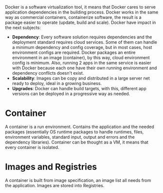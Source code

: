 Docker is a software virtualization tool, it means that Docker cares to serve application dependencies in the building process. Docker works in the same way as commercial containers, containerize software, the result is a package easier to operate (update, build and scale). Docker have impact in the next subjects:
- **Dependency**: Every software solution requires dependencies and the deployment standard requires cloud services. Some of them can handle a minimum dependency and config coverage, but in most cases, host environment configs are required. Docker packages an entire environment in an image (container), by this way, cloud environment config is minimum. Also, running 2 apps in the same service is easier with Docker because each one have their own running environment and dependency conflicts doesn't exist. 
- **Scalability**: Images can be copy and distributed in a large server net ready to deploy, ideal in a growing business.
- **Upgrades**: Docker can handle build targets, with this, different app versions can be deployed in a progressive way as needed. 
# Container
A container is a run environment. Contains the application and the needed packages (essentially OS runtime packages to handle runtimes, files, environment variables, standard input, output and errors and the dependency libraries). Container can be thought as a VM, it means that every container is isolated. 
# Images and Registries
A container is built from image specification, an image list all needs from the application. Images are stored into Registries.